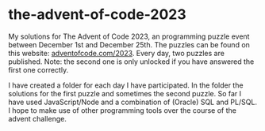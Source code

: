 # the-advent-of-code-2023
My solutions for The Advent of Code 2023, an programming puzzle event between December 1st and December 25th. The puzzles can be found on this website: [adventofcode.com/2023](https://adventofcode.com/2023). Every day, two puzzles are published. Note: the second one is only unlocked if you have answered the first one correctly. 

I have created a folder for each day I have participated. In the folder the solutions for the first puzzle and sometimes the second puzzle. So far I have used JavaScript/Node and a combination of (Oracle) SQL and PL/SQL. I hope to make use of other programming tools over the course of the advent challenge.
